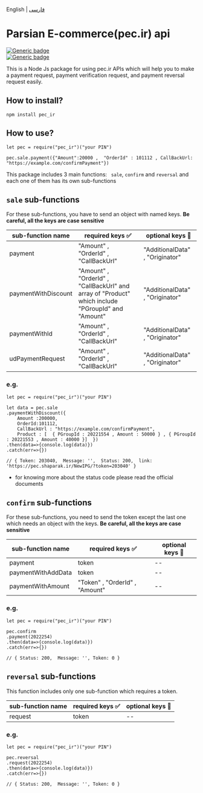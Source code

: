 English | [فارسی](./README_fa.md)

# Parsian E-commerce(pec.ir) api
[![Generic badge](https://img.shields.io/badge/Requirment-npm-green.svg)](https://www.npmjs.com/get-npm)    
[![Generic badge](https://img.shields.io/badge/IPG-pec-blue.svg)](https://pec.ir/)



This is a Node Js package for using pec.ir APIs which will help you to make a payment request, payment verification request, and payment reversal request easily.
## How to install?
```
npm install pec_ir

```
## How to use?
```
let pec = require("pec_ir")("your PIN")

pec.sale.payment({"Amount":20000 ,  "OrderId" : 101112 , CallBackUrl: "https://example.com/confirmPayment"})
```
This package includes 3 main functions: ``` sale```, ``` confirm ``` and ``` reversal ``` and each one of them has its own sub-functions

## ```sale``` sub-functions

For these sub-functions, you have to send an object with named keys. **Be careful, all the keys are case sensitive**

| sub-function name| required keys :white_check_mark:| optional keys :large_blue_circle:|
| -------------         |    -------------      |  ------------- |
|    payment |   "Amount" , "OrderId" , "CallBackUrl"   |  "AdditionalData" , "Originator"   |
|   paymentWithDiscount |   "Amount" , "OrderId" , "CallBackUrl" and array of "Product" which include "PGroupId" and "Amount"  |  "AdditionalData" , "Originator"   |
|   paymentWithId |   "Amount" , "OrderId" , "CallBackUrl"   |  "AdditionalData" , "Originator"   |
|   udPaymentRequest |   "Amount" , "OrderId" , "CallBackUrl"   |  "AdditionalData" , "Originator"   |


### e.g.
```
let pec = require("pec_ir")("your PIN")

let data = pec.sale
.paymentWithDiscount({ 
    Amount :200000, 
    OrderId:101112,
    CallBackUrl : "https://example.com/confirmPayment", 
    Product : [  { PGroupId : 20221554 , Amount : 50000 } , { PGroupId : 20221553 , Amount : 40000 }]  })
.then(data=>{console.log(data)})
.catch(err=>{})

// { Token: 203040,  Message: '',  Status: 200,  link: 'https://pec.shaparak.ir/NewIPG/?token=203040' }
```
* for knowing more about the status code please read the official documents

## ```confirm``` sub-functions

For these sub-functions, you need to send the token except the last one which needs an object with the keys. **Be careful, all the keys are case sensitive**

| sub-function name| required keys :white_check_mark:| optional keys :large_blue_circle:|
| -------------         |    -------------      |  ------------- |
|  payment |  token |  -- |
|  paymentWithAddData |  token |  -- |
|  paymentWithAmount |  "Token" , "OrderId" , "Amount" |  -- |


### e.g. 
```
let pec = require("pec_ir")("your PIN")

pec.confirm
.payment(2022254)
.then(data=>{console.log(data)})
.catch(err=>{})

// { Status: 200,  Message: '', Token: 0 }
```
## ```reversal``` sub-functions
This function includes only one sub-function which requires a token.


| sub-function name| required keys :white_check_mark:| optional keys :large_blue_circle:|
| -------------         |    -------------      |  ------------- |
|  request |  token |  -- |

### e.g. 

```
let pec = require("pec_ir")("your PIN")

pec.reversal
.request(2022254)
.then(data=>{console.log(data)})
.catch(err=>{})

// { Status: 200,  Message: '', Token: 0 }
```
